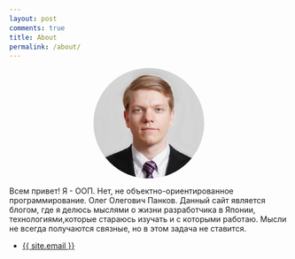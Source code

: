 ```yaml
---
layout: post
comments: true
title: About
permalink: /about/
---
```



<style>
img {
  border-radius: 50%;
}
</style>
<img style="display:block; margin-left: auto; margin-right: auto; width: 200px" src="/assets/images/profile.jpg">


Всем привет! Я - ООП. Нет, не объектно-ориентированное программирование. 
Олег Олегович Панков. Данный сайт является блогом, где я делюсь мыслями о жизни разработчика в Японии, технологиями,которые стараюсь изучать и с которыми работаю. 
Мысли не всегда получаются связные, но в этом задача не ставится. 

<ul class="contact-list">
          <li><a href="mailto:{{ site.email }}">{{ site.email }}</a></li>
        </ul>
